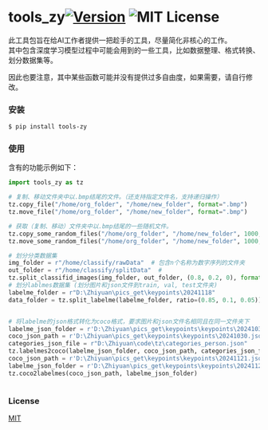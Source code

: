 # tools_zy[![Version][version-badge]][version-link] ![MIT License][license-badge]


此工具包旨在给AI工作者提供一把趁手的工具，尽量简化非核心的工作。\
其中包含深度学习模型过程中可能会用到的一些工具，比如数据整理、格式转换、划分数据集等。

因此也要注意，其中某些函数可能并没有提供过多自由度，如果需要，请自行修改。

### 安装

```bash
$ pip install tools-zy
```

### 使用

含有的功能示例如下：
```python
import tools_zy as tz

# 复制、移动文件夹中以.bmp结尾的文件。（还支持指定文件名，支持递归操作）
tz.copy_file("/home/org_folder", "/home/new_folder", format=".bmp")
tz.move_file("/home/org_folder", "/home/new_folder", format=".bmp")

# 获取（复制、移动）文件夹中以.bmp结尾的一些随机文件。
tz.copy_some_random_files("/home/org_folder", "/home/new_folder", 1000, format='.bmp')
tz.move_some_random_files("/home/org_folder", "/home/new_folder", 1000, format='.bmp')

# 划分分类数据集
img_folder = r"/home/classify/rawData"  # 包含n个名称为数字序列的文件夹
out_folder = r"/home/classify/splitData"  # 
tz.split_classifid_images(img_folder, out_folder, (0.8, 0.2, 0), format=".bmp")
# 划分lablmes数据集 (划分图片和json文件到train, val, test文件夹)
labelme_folder = r"D:\Zhiyuan\pics_get\keypoints\20241118"
data_folder = tz.split_labelme(labelme_folder, ratio=(0.85, 0.1, 0.05))


# 将labelme的json格式转化为coco格式，要求图片和json文件名相同且在同一文件夹下
labelme_json_folder = r'D:\Zhiyuan\pics_get\keypoints\keypoints\20241030' 
coco_json_path = r'D:\Zhiyuan\pics_get\keypoints\keypoints\20241030.json'
categories_json_file = r"D:\Zhiyuan\code\tz\categories_person.json"
tz.labelmes2coco(labelme_json_folder, coco_json_path, categories_json_file, bbox=[1, 1, 511, 1023])
coco_json_path = r'D:\Zhiyuan\pics_get\keypoints\keypoints\20241121.json'
labelme_json_folder = r'D:\Zhiyuan\pics_get\keypoints\keypoints\20241121'
tz.coco2labelmes(coco_json_path, labelme_json_folder)



```



### License

[MIT](https://github.com/wzy-777/tools_zy/blob/main/LICENSE)


[version-badge]:   https://img.shields.io/badge/version-0.1-brightgreen.svg
[version-link]:    https://pypi.org/project/tools-zy/
[license-badge]:   https://img.shields.io/github/license/pythonml/douyin_image.svg